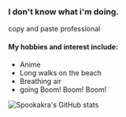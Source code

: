 ### I don't know what i'm doing.
copy and paste professional

#### My hobbies and interest include:
- Anime 
- Long walks on the beach
- Breathing air 
- going Boom! Boom! Boom!



![Spookakra's GitHub stats](https://github-readme-stats.vercel.app/api?username=Spookakra&show_icons=true&theme=radical)


